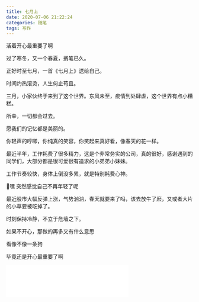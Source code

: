```yaml
---
title: 七月上
date: 2020-07-06 21:22:24
categories: 随笔
tags: 写作
---
```


活着开心最重要了啊

<!-- more -->

过了寒冬，又一个春夏，搁笔已久。

正好时至七月，一首《七月上》送给自己。

时间灼热滚烫，人生何止苟且。

三月，小家伙终于来到了这个世界。东风未至，疫情到处肆虐，这个世界有点小糟糕。

所幸，一切都会过去。

愿我们的记忆都是美丽的。

你轻声的哼唧，你纯真的笑容，你笑起来真好看，像春天的花一样。

最近半年，工作耗费了很多精力，这是个非常务实的公司，真的很好，感谢遇到的同学们，大部分都是很可爱很有追求的小弟弟小妹妹。

工作节奏较快，身体上倒没多累，就是特别耗费心神。

嘿 突然感觉自己不再年轻了呢

最近股市大幅反弹上涨，气势汹汹，春天就要来了吗，该去放牛了麽，又或者大片的小草要被吃掉了。

时刻保持冷静，不立于危墙之下。

如果不开心，那做的再多又有什么意思

看像不像一条狗

毕竟还是开心最重要了啊

<iframe frameborder="no" border="0" marginwidth="0" marginheight="0" width=330 height=86 src="//music.163.com/outchain/player?type=2&id=439625893&auto=1&height=66"></iframe>
